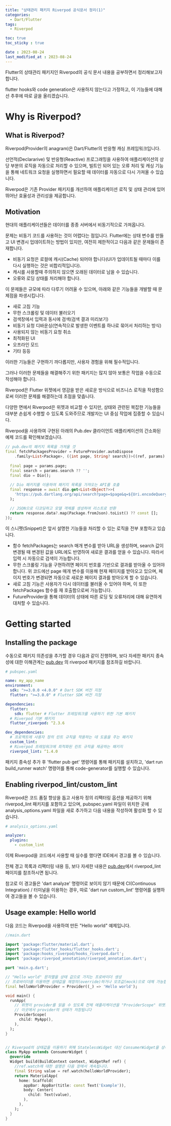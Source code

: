 ```yaml
---
title: "상태관리 패키지 Riverpod 공식문서 정리(1)"
categories:
  - Dart/Flutter
tags:
  - Riverpod

toc: true
toc_sticky : true

date : 2023-08-24
last_modified_at : 2023-08-24
---
```


Flutter의 상태관리 패키지인 Riverpod의 공식 문서 내용을 공부하면서 정리해보고자 합니다.

flutter hooks와 code generation은 사용하지 않는다고 가정하고, 이 기능들에 대해선 추후에 따로 글을 올리겠습니다.

# Why is Riverpod?

## What is Riverpod?

Riverpod(Provider의 anagram)은 Dart/Flutter의 반응형 캐싱 프레임워크입니다. 

선언적(Declararive) 및 반응형(Reactive) 프로그래밍을 사용하여 애플리케이션의 상당 부분의 로직을 자동으로 처리할 수 있으며, 빌트인 되어 있는 오류 처리 및 캐싱 기능을 통해 네트워크 요청을 실행하면서 필요할 때 데이터를 자동으로 다시 가져올 수 있습니다.

Riverpod은 기존 Provider 패키지를 개선하여 애플리케이션 로직 및 상태 관리에 있어 뛰어난 효율성과 관리성을 제공합니다.

## Motivation

현대의 애플리케이션들은 데이터를 종종 서버에서 비동기적으로 가져옵니다.

문제는 비동기 코드를 사용하는 것이 어렵다는 점입니다. Flutter에는 상태 변수를 만들고 UI 변경시 업데이트하는 방법이 있지만, 여전히 제한적이고 다음과 같은 문제들이 존재합니다.

- 비동기 요청은 로컬에 캐시(Cache) 되어야 합니다(UI가 업데이트될 때마다 이를 다시 실행하는 것은 비합리적입니다).
- 캐시를 사용할때 주의하지 않으면 오래된 데이터로 남을 수 있습니다.
- 오류와 로딩 상태를 처리해야 합니다.

이 문제들은 규모에 따라 다루기 어려울 수 있으며, 아래와 같은 기능들을 개발할 때 문제점을 파생시킵니다.

- 새로 고침 기능
- 무한 스크롤링 및 데이터 불러오기
- 검색창에서 입력과 동시에 검색(검색 결과 미리보기)
- 비동기 요청 디바운싱(연속적으로 발생한 이벤트를 하나로 묶어서 처리하는 방식)
- 사용되지 않는 비동기 요청 취소
- 최적화된 UI
- 오프라인 모드
- 기타 등등

이러한 기능들은 구현하기 까다롭지만, 사용자 경험을 위해 필수적입니다.

그러나 이러한 문제들을 해결해주기 위한 패키지는 많지 않아 보통은 작업을 수동으로 작성해야 합니다.

Riverpod은 Flutter 위젯에서 영감을 받은 새로운 방식으로 비즈니스 로직을 작성함으로써 이러한 문제를 해결하는데 초점을 맞춥니다. 

다양한 면에서 Riverpod은 위젯과 비교할 수 있지만, 상태와 관련된 복잡한 기능들을 대부분 손쉽게 수행할 수 있도록 도와주므로 개발자는 UI 중심 작업에 집중할 수 있습니다.

Riverpod을 사용하여 구현된 아래의 Pub.dev 클라이언트 애플리케이션의 간소화된 예제 코드를 확인해보겠습니다.

```dart
// pub.dev의 패키지 목록을 가져올 것
final fetchPackagesProvider = FutureProvider.autoDispose
    .family<List<Package>, ({int page, String? search})>((ref, params) async {
    
  final page = params.page;
  final search = params.search ?? '';
  final dio = Dio();
  
  // Dio 패키지를 이용하여 패키지 목록을 가져오는 API를 호출
  final response = await dio.get<List<Object?>>(
    'https://pub.dartlang.org/api/search?page=$page&q=${Uri.encodeQueryComponent(search)}',
  );

  // JSON으로 디코딩하고 모델 객체를 생성하여 리스트로 반환
  return response.data?.map(Package.fromJson).toList() ?? const [];
});
```
이 스니펫(Snippet)은 앞서 설명한 기능들을 처리할 수 있는 로직을 전부 포함하고 있습니다.

- 함수 fetchPackages는 search 매개 변수를 받아 URL을 생성하며, search 값이 변경될 때 변경된 값을 URL에도 반영하여 새로운 결과를 얻을 수 있습니다. 따라서 입력 시 자동으로 검색이 가능합니다.
- 무한 스크롤링 기능을 구현하려면 페이지 번호를 기반으로 결과를 받아올 수 있어야 합니다. 위 코드에선 page 매개 변수를 이용해 현재 페이지를 받아오고 있으며, 페이지 번호가 변경되면 자동으로 새로운 페이지 결과를 받아오게 할 수 있습니다.
- 새로 고침 기능은 사용자가 다시 데이터를 불러올 수 있어야 하며, 이 또한 fetchPackages 함수를 재 호출함으로써 가능합니다.
- FutureProvider을 통해 데이터의 상태에 따른 로딩 및 오류처리에 대해 유연하게 대처할 수 있습니다.

# Getting started

## Installing the package

수동으로 패키지 의존성을 추가할 경우 다음과 같이 진행하며, 보다 자세한 패키지 종속성에 대한 이해관계는 [pub.dev](https://pub.dev) 의 riverpod 패키지를 참조하길 바랍니다.

```yaml
# pubspec.yaml

name: my_app_name
environment:
  sdk: ">=3.0.0 <4.0.0" # Dart SDK 버전 지정
  flutter: ">=3.0.0" # Flutter SDK 버전 지정

dependencies:
  flutter:
    sdk: flutter # Flutter 프레임워크를 사용하기 위한 기본 패키지
  # Riverpod 기본 패키지
  flutter_riverpod: ^2.3.6

dev_dependencies:
  # 프로젝트에 사용자 정의 린트 규칙을 적용하는 데 도움을 주는 패키지
  custom_lint:
  # Riverpod 프레임워크에 최적화된 린트 규칙을 제공하는 패키지
  riverpod_lint: ^1.4.0
```

패키지 종속성 추가 후 'flutter pub get' 명령어를 통해 패키지를 설치하고,
'dart run build_runner watch' 명령어를 통해 code-generator를 실행할 수 있습니다.

## Enabling riverpod_lint/custom_lint

Riverpod은 코드 품질 향상을 돕고 사용자 정의 리팩터링 옵션을 제공하기 위해 riverpod_lint 패키지를 포함하고 있으며, pubspec.yaml 파일이 위치한 곳에 analysis_options.yaml 파일을 새로 추가하고 다음 내용을 작성하여 활성화 할 수 있습니다.

```yaml
# analysis_options.yaml

analyzer:
  plugins:
    - custom_lint
```

이제 Riverpod을 코드에서 사용할 때 실수를 했다면 IDE에서 경고를 볼 수 있습니다.

전체 경고 목록과 리팩터링 내용 등, 보다 자세한 내용은 [pub.dev](https://pub.dev)에서 riverpod_lint 페이지를 참조하시면 됩니다.

참고로 이 경고들은 'dart analyze' 명령어로 보이지 않기 때문에 CI(Continuous Integration) / 터미널을 이용하는 경우, 따로 'dart run custom_lint' 명령어를 실행하여 경고들을 볼 수 있습니다.

## Usage example: Hello world

다음 코드는 Riverpod을 사용하여 만든 "Hello world" 예제입니다.

```dart
//main.dart

import 'package:flutter/material.dart';
import 'package:flutter_hooks/flutter_hooks.dart';
import 'package:hooks_riverpod/hooks_riverpod.dart';
import 'package:riverpod_annotation/riverpod_annotation.dart';

part 'main.g.dart';

// "Hello world" 문자열을 상태 값으로 가지는 프로바이더 생성
// 프로바이더를 이용하면 상태값을 재정의(override)하거나 모조값(mock)으로 대체 가능합니다
final helloWorldProvider = Provider((_) => 'Hello world');

void main() {
  runApp(
	// 위젯이 provider를 읽을 수 있도록 전체 애플리케이션을 "ProviderScope" 위젯으로 감쌉니다
	// 이곳에서 provider의 상태가 저장됩니다
    ProviderScope(
      child: MyApp(),
    ),
  );
}


// Riverpod의 상태값을 이용하기 위해 StatelessWidget 대신 ConsumerWidget을 상속합니다
class MyApp extends ConsumerWidget {
  @override
  Widget build(BuildContext context, WidgetRef ref) {
    //ref.watch에 대한 설명은 다음 장에서 계속됩니다.
    final String value = ref.watch(helloWorldProvider);
    return MaterialApp(
      home: Scaffold(
        appBar: AppBar(title: const Text('Example')),
        body: Center(
          child: Text(value),
        ),
      ),
    );
  }
}
```
